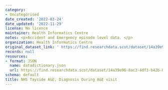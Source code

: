 ```yaml
---
category:
- Uncategorised
date_created: '2022-03-24'
date_updated: '2022-11-29'
license: No licence
maintainer: Health Informatics Centre
notes: <p>Accident and Emergency episode level data. </p>
organization: Health Informatics Centre
original_dataset_link: ' https://find.researchdata.scot/dataset/14a39e96-8ac3-4df3-b42b-07718121c585'
records: null
resources:
- format: JSON
  name: datadictionary.json
  url: https://find.researchdata.scot/dataset/14a39e96-8ac3-4df3-b42b-07718121c585/resource/14a39e96-8ac3-4df3-b42b-07718121c585/download/datadictionary.json
schema: default
title: NHS Tayside A&E, Diagnosis During A&E visit
---
```


